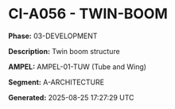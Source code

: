 # CI-A056 - TWIN-BOOM

**Phase:** 03-DEVELOPMENT

**Description:** Twin boom structure

**AMPEL:** AMPEL-01-TUW (Tube and Wing)

**Segment:** A-ARCHITECTURE

**Generated:** 2025-08-25 17:27:29 UTC

